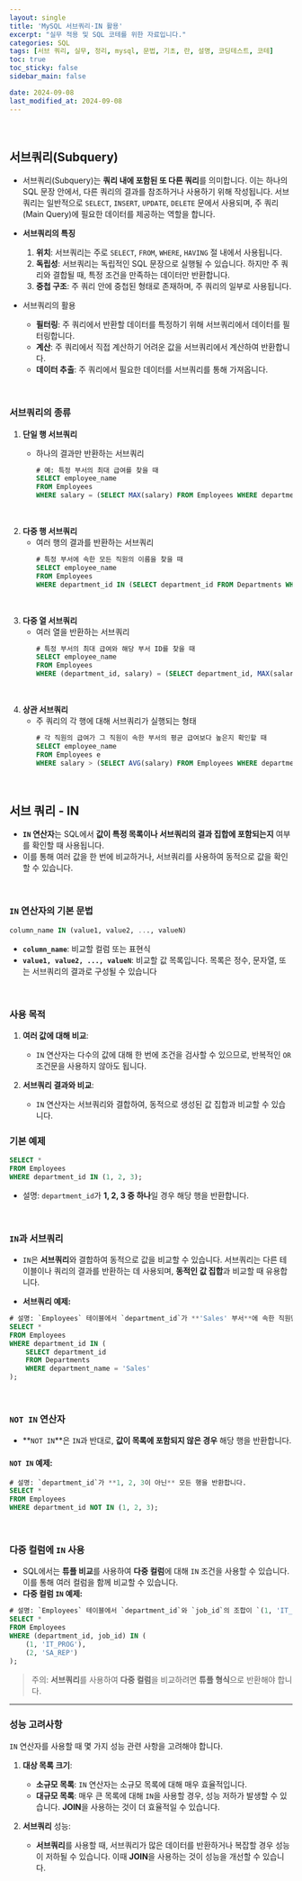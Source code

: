 ```yaml
---
layout: single
title: 'MySQL 서브쿼리·IN 활용'
excerpt: "실무 적용 및 SQL 코테를 위한 자료입니다."
categories: SQL
tags: [서브 쿼리, 실무, 정리, mysql, 문법, 기초, 란, 설명, 코딩테스트, 코테]
toc: true
toc_sticky: false
sidebar_main: false

date: 2024-09-08
last_modified_at: 2024-09-08
---
```


<br>

## 서브쿼리(Subquery)

- 서브쿼리(Subquery)는 **쿼리 내에 포함된 또 다른 쿼리**를 의미합니다. 이는 하나의 SQL 문장 안에서, 다른 쿼리의 결과를 참조하거나 사용하기 위해 작성됩니다. 서브쿼리는 일반적으로 `SELECT`, `INSERT`, `UPDATE`, `DELETE` 문에서 사용되며, 주 쿼리(Main Query)에 필요한 데이터를 제공하는 역할을 합니다.
- **서브쿼리의 특징**

  1. **위치**: 서브쿼리는 주로 `SELECT`, `FROM`, `WHERE`, `HAVING` 절 내에서 사용됩니다.
  2. **독립성**: 서브쿼리는 독립적인 SQL 문장으로 실행될 수 있습니다. 하지만 주 쿼리와 결합될 때, 특정 조건을 만족하는 데이터만 반환합니다.
  3. **중첩 구조**: 주 쿼리 안에 중첩된 형태로 존재하며, 주 쿼리의 일부로 사용됩니다.

- 서브쿼리의 활용
  - **필터링**: 주 쿼리에서 반환할 데이터를 특정하기 위해 서브쿼리에서 데이터를 필터링합니다.
  - **계산**: 주 쿼리에서 직접 계산하기 어려운 값을 서브쿼리에서 계산하여 반환합니다.
  - **데이터 추출**: 주 쿼리에서 필요한 데이터를 서브쿼리를 통해 가져옵니다.

<br>

### 서브쿼리의 종류

1. **단일 행 서브쿼리**
   - 하나의 결과만 반환하는 서브쿼리
   
     ```sql
     # 예: 특정 부서의 최대 급여를 찾을 때
     SELECT employee_name 
     FROM Employees 
     WHERE salary = (SELECT MAX(salary) FROM Employees WHERE department_id = 1);
     ```

<br>

2. **다중 행 서브쿼리**
   - 여러 행의 결과를 반환하는 서브쿼리
     ```sql
     # 특정 부서에 속한 모든 직원의 이름을 찾을 때
     SELECT employee_name 
     FROM Employees 
     WHERE department_id IN (SELECT department_id FROM Departments WHERE location = 'New York');
     ```

<br>

3. **다중 열 서브쿼리**
   - 여러 열을 반환하는 서브쿼리
     ```sql
     # 특정 부서의 최대 급여와 해당 부서 ID를 찾을 때
     SELECT employee_name 
     FROM Employees 
     WHERE (department_id, salary) = (SELECT department_id, MAX(salary) FROM Employees GROUP BY department_id);
     ```

<br>

4. **상관 서브쿼리**
   - 주 쿼리의 각 행에 대해 서브쿼리가 실행되는 형태
     ```sql
     # 각 직원의 급여가 그 직원이 속한 부서의 평균 급여보다 높은지 확인할 때
     SELECT employee_name 
     FROM Employees e 
     WHERE salary > (SELECT AVG(salary) FROM Employees WHERE department_id = e.department_id);
     ```

<br>

## 서브 쿼리 - IN

- **`IN` 연산자**는 SQL에서 **값이 특정 목록이나 서브쿼리의 결과 집합에 포함되는지** 여부를 확인할 때 사용됩니다. 
- 이를 통해 여러 값을 한 번에 비교하거나, 서브쿼리를 사용하여 동적으로 값을 확인할 수 있습니다.

<br>

### `IN` 연산자의 기본 문법

```sql
column_name IN (value1, value2, ..., valueN)
```

- **`column_name`**: 비교할 컬럼 또는 표현식
- **`value1, value2, ..., valueN`**: 비교할 값 목록입니다. 목록은 정수, 문자열, 또는 서브쿼리의 결과로 구성될 수 있습니다

<br>

### 사용 목적

1. **여러 값에 대해 비교**: 
   - `IN` 연산자는 다수의 값에 대해 한 번에 조건을 검사할 수 있으므로, 반복적인 `OR` 조건문을 사용하지 않아도 됩니다.
   
2. **서브쿼리 결과와 비교**: 
   - `IN` 연산자는 서브쿼리와 결합하여, 동적으로 생성된 값 집합과 비교할 수 있습니다.

### **기본 예제**

```sql
SELECT *
FROM Employees
WHERE department_id IN (1, 2, 3);
```

- 설명: `department_id`가 **1, 2, 3 중 하나**일 경우 해당 행을 반환합니다.

<br>

### `IN`과 서브쿼리

- `IN`은 **서브쿼리**와 결합하여 동적으로 값을 비교할 수 있습니다. 서브쿼리는 다른 테이블이나 쿼리의 결과를 반환하는 데 사용되며, **동적인 값 집합**과 비교할 때 유용합니다.

- **서브쿼리 예제:**

```sql
# 설명: `Employees` 테이블에서 `department_id`가 **'Sales' 부서**에 속한 직원만 반환합니다.
SELECT *
FROM Employees
WHERE department_id IN (
    SELECT department_id
    FROM Departments
    WHERE department_name = 'Sales'
);
```

<br>

### **`NOT IN` 연산자**

- **`NOT IN`**은 `IN`과 반대로, **값이 목록에 포함되지 않은 경우** 해당 행을 반환합니다.

#### `NOT IN` 예제:

```sql
# 설명: `department_id`가 **1, 2, 3이 아닌** 모든 행을 반환합니다.
SELECT *
FROM Employees
WHERE department_id NOT IN (1, 2, 3);
```

<br>


### 다중 컬럼에 `IN` 사용

- SQL에서는 **튜플 비교**를 사용하여 **다중 컬럼**에 대해 `IN` 조건을 사용할 수 있습니다. 이를 통해 여러 컬럼을 함께 비교할 수 있습니다.
- **다중 컬럼 `IN` 예제:**

```sql
# 설명: `Employees` 테이블에서 `department_id`와 `job_id`의 조합이 `(1, 'IT_PROG')` 또는 `(2, 'SA_REP')`인 직원들을 반환합니다.
SELECT *
FROM Employees
WHERE (department_id, job_id) IN (
    (1, 'IT_PROG'),
    (2, 'SA_REP')
);
```

> 주의: **서브쿼리**를 사용하여 **다중 컬럼**을 비교하려면 **튜플 형식**으로 반환해야 합니다.

---

### **성능 고려사항**

`IN` 연산자를 사용할 때 몇 가지 성능 관련 사항을 고려해야 합니다.

1. **대상 목록 크기**:
   - **소규모 목록**: `IN` 연산자는 소규모 목록에 대해 매우 효율적입니다.
   - **대규모 목록**: 매우 큰 목록에 대해 `IN`을 사용할 경우, 성능 저하가 발생할 수 있습니다. **JOIN**을 사용하는 것이 더 효율적일 수 있습니다.

2. **서브쿼리** 성능:
   - **서브쿼리**를 사용할 때, 서브쿼리가 많은 데이터를 반환하거나 복잡할 경우 성능이 저하될 수 있습니다. 이때 **JOIN**을 사용하는 것이 성능을 개선할 수 있습니다.

<br>
